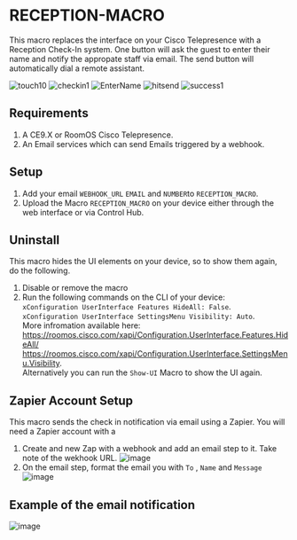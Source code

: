 # RECEPTION-MACRO

This macro replaces the interface on your Cisco Telepresence with a Reception Check-In system. One button will ask the guest to enter their name and notify the appropate staff via email. The send button will automatically dial a remote assistant.

![touch10](https://user-images.githubusercontent.com/21026209/146968820-51a4dcaa-bb24-4761-a8e0-95386fa96e8a.png)
![checkin1](https://user-images.githubusercontent.com/21026209/146968830-1eb089f0-a0ab-49d1-be80-a742f0c4c137.png)
![EnterName](https://user-images.githubusercontent.com/21026209/146968839-c74da4de-c2d1-4b92-a758-96ba0f3e4cb8.png)
![hitsend](https://user-images.githubusercontent.com/21026209/146968848-69c6f26f-f141-4706-9287-970e8b1f1e7d.png)
![success1](https://user-images.githubusercontent.com/21026209/146968856-d31b4729-262d-4f33-8bed-27426521d6ba.png)


## Requirements
1. A CE9.X or RoomOS Cisco Telepresence.
2. An Email services which can send Emails triggered by a webhook.

## Setup
1. Add your email ``WEBHOOK_URL`` ``EMAIL`` and ``NUMBER``to ``RECEPTION_MACRO``.
2. Upload the Macro ``RECEPTION_MACRO`` on your device either through the web interface or via Control Hub.

## Uninstall
This macro hides the UI elements on your device, so to show them again, do the following.
1. Disable or remove the macro
2. Run the following commands on the CLI of your device:  
``xConfiguration UserInterface Features HideAll: False``.  
``xConfiguration UserInterface SettingsMenu Visibility: Auto``.  
More infromation available here:  
https://roomos.cisco.com/xapi/Configuration.UserInterface.Features.HideAll/
https://roomos.cisco.com/xapi/Configuration.UserInterface.SettingsMenu.Visibility.  
Alternatively you can run the ``Show-UI`` Macro to show the UI again.

## Zapier Account Setup
This macro sends the check in notification via email using a Zapier. You will need a Zapier account with a 
1. Create and new Zap with a webhook and add an email step to it. Take note of the wekhook URL.
![image](https://user-images.githubusercontent.com/21026209/146974688-1a006def-e226-462b-b0e5-faaa68a64cf7.png)
2. On the email step, format the email you with ``To`` , ``Name``  and ``Message``
![image](https://user-images.githubusercontent.com/21026209/146975375-297dbc30-98d4-45bb-a742-b35052384d3a.png)


## Example of the email notification
![image](https://user-images.githubusercontent.com/21026209/146975955-e7407894-b279-44e8-b4fc-6a4b14d5fab8.png)
